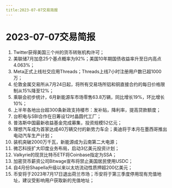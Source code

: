 ```yaml
---
title:2023-07-07交易简报
---
```

# 2023-07-07交易简报
1. Twitter获得美国三个州的货币转账机构许可；
2. 美联储7月加息25个基点概率为92%；美国10年期国债收益率升至日内高点4.063%；
3. Meta正式上线社交应用Threads；Threads上线7小时注册用户数已超1000万；
4. 伦敦金属交易所从7月24日起，将所有交易场所铝和铜直接合约的每日价格限制从15%降至12%；
5. 乘联会初步统计，6月新能源车市场零售63.8万辆，同比增长19%，环比增长10%；
6. 上半年各地出台超300条新政支持楼市：发补贴，降利率，提高贷款额度；
7. 台积电与SBI合作在日筹设12吋晶圆代工厂；
8. 普洛斯中国最新收益基金完成募集，投资规模52亿元；
9. 理想汽车成为首家达成40万辆交付的新势力车企；奥迪将于本月在墨西哥推出电动汽车生产计划；
10. 装机突破2000万千瓦，新能源成为云南第二大电源；
11. 微芯科技扩大印度业务布局，启动3亿美元投资计划；
12. Valkyrie的现货比特币ETF将Coinbase指定为SSA；
13. 加密货币薪资公司Bitwage宣布将禁止美国居民使用USDC；
14. 自4月份Shapella升级以来以太坊流动性质押超200亿美元；
15. 币安将于2023年7月17日退出荷兰市场；币安将于第三季度停用现有充值地址，建议受影响用户获取新的充值地址；